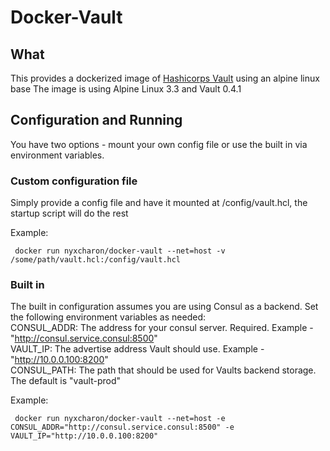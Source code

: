 Docker-Vault
================

What
--------
This provides a dockerized image of [Hashicorps Vault](https://www.vaultproject.io/intro/index.html) using an alpine linux base
The image is using Alpine Linux 3.3 and Vault 0.4.1  

Configuration and Running
----------
You have two options - mount your own config file or use the built in via environment variables.

### Custom configuration file
Simply provide a config file and have it mounted at /config/vault.hcl, the startup script will do the rest

Example:  
```
 docker run nyxcharon/docker-vault --net=host -v /some/path/vault.hcl:/config/vault.hcl
 ```

### Built in
The built in configuration assumes you are using Consul as a backend. Set the following environment variables as needed:  
CONSUL_ADDR: The address for your consul server. Required. Example - "http://consul.service.consul:8500"  
VAULT_IP: The advertise address Vault should use. Example - "http://10.0.0.100:8200"  
CONSUL_PATH: The path that should be used for Vaults backend storage. The default is "vault-prod"  

Example:  
```
 docker run nyxcharon/docker-vault --net=host -e CONSUL_ADDR="http://consul.service.consul:8500" -e VAULT_IP="http://10.0.0.100:8200"
 ```
